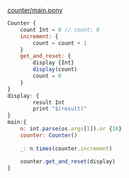 [counter/main.pony](https://github.com/ponylang/ponyc/blob/54225e41bd141b8b7a64f0e65d3dbe46bc5317d4/examples/counter/main.pony)

```javascript
Counter {
    count Int = 0 // count: 0
    increment: {
        count = count + 1
    }
    get_and_reset: { 
        display {Int}
        display(count)
        count = 0
    }
}
display: {
        result Int
        print "$(result)"
}
main:{
    n: int.parse(os.args[1]).or {10}
    counter: Counter()
    
    _: n.times(counter.increment)
    
    counter.get_and_reset(display)
}

```
